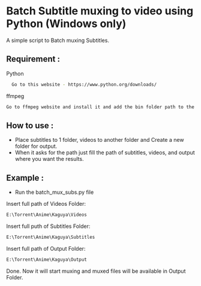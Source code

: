 
# Batch Subtitle muxing to video using Python (Windows only)

A simple script to Batch muxing Subtitles.



## Requirement : 

Python

```bash
  Go to this website - https://www.python.org/downloads/
```

ffmpeg

```bash
Go to ffmpeg website and install it and add the bin folder path to the window environment
```
    
## How to use : 

- Place subtitles to 1 folder, videos to another folder and Create a new folder for output.
- When it asks for the path just fill the path of subtitles, videos, and output where you want the results.




## Example :

- Run the batch_mux_subs.py file

Insert full path of Videos Folder: 
```bash
E:\Torrent\Anime\Kaguya\Videos
```
Insert full puth of Subtitles Folder:
```bash
E:\Torrent\Anime\Kaguya\Subtitles
```
Insert full path of Output Folder:
```bash
E:\Torrent\Anime\Kaguya\Output
```

Done. Now it will start muxing and muxed files will be available in Output Folder.
